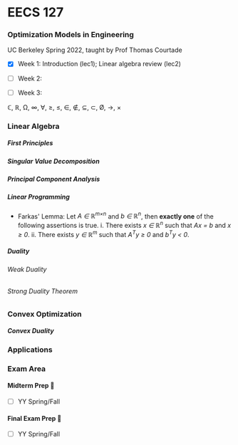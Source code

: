 # EECS 127
### Optimization Models in Engineering
UC Berkeley Spring 2022, taught by Prof Thomas Courtade

- [x] Week 1: Introduction (lec1); Linear algebra review (lec2)
- [ ] Week 2:
- [ ] Week 3:


ℂ, ℝ, Ω, ∞, ∀, ≥, ≤, ∈, ∉, ⊆, ⊂, Ø, →, ×

### Linear Algebra

##### First Principles

##### Singular Value Decomposition

##### Principal Component Analysis

##### Linear Programming
- Farkas' Lemma: Let *A ∈ ℝ<sup>m×n</sup>* and *b ∈ ℝ<sup>n</sup>*, then **exactly one** of the following assertions is true.
  i. There exists *x ∈ ℝ<sup>n</sup>* such that *Ax = b* and *x ≥ 0*.
  ii. There exists *y ∈ ℝ<sup>m</sup>* such that *A<sup>T</sup>y ≥ 0* and *b<sup>T</sup>y < 0*.

##### Duality

###### Weak Duality

###### Strong Duality Theorem

### Convex Optimization

##### Convex Duality

### Applications


### Exam Area

#### Midterm Prep 😤
- [ ] YY Spring/Fall

#### Final Exam Prep 😤
- [ ] YY Spring/Fall
